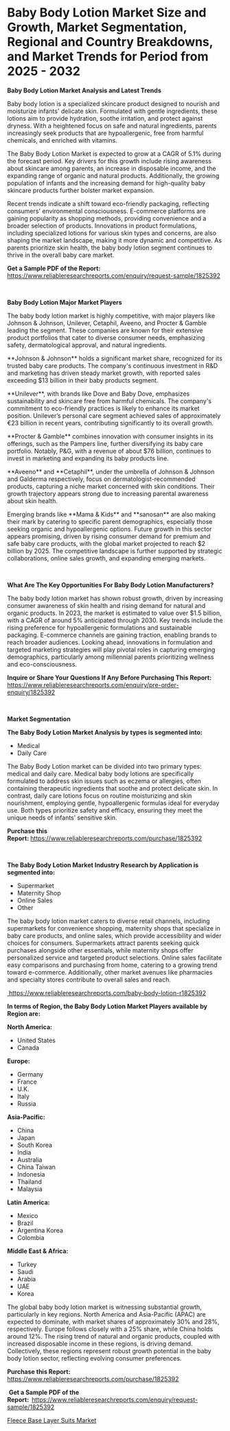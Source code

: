 <p><h1>Baby Body Lotion Market Size and Growth, Market Segmentation, Regional and Country Breakdowns, and Market Trends for Period from 2025 -  2032</h1></p><p><strong>Baby Body Lotion Market Analysis and Latest Trends</strong></p>
<p><p>Baby body lotion is a specialized skincare product designed to nourish and moisturize infants' delicate skin. Formulated with gentle ingredients, these lotions aim to provide hydration, soothe irritation, and protect against dryness. With a heightened focus on safe and natural ingredients, parents increasingly seek products that are hypoallergenic, free from harmful chemicals, and enriched with vitamins.</p><p>The Baby Body Lotion Market is expected to grow at a CAGR of 5.1% during the forecast period. Key drivers for this growth include rising awareness about skincare among parents, an increase in disposable income, and the expanding range of organic and natural products. Additionally, the growing population of infants and the increasing demand for high-quality baby skincare products further bolster market expansion.</p><p>Recent trends indicate a shift toward eco-friendly packaging, reflecting consumers' environmental consciousness. E-commerce platforms are gaining popularity as shopping methods, providing convenience and a broader selection of products. Innovations in product formulations, including specialized lotions for various skin types and concerns, are also shaping the market landscape, making it more dynamic and competitive. As parents prioritize skin health, the baby body lotion segment continues to thrive in the overall baby care market.</p></p>
<p><strong>Get a Sample PDF of the Report:&nbsp;</strong> <a href="https://www.reliableresearchreports.com/enquiry/request-sample/1825392?utm_campaign=3430&utm_medium=2&utm_source=Github&utm_content=ia&utm_term=05042025&utm_id=baby-body-lotion">https://www.reliableresearchreports.com/enquiry/request-sample/1825392</a></p>
<p>&nbsp;</p>
<p><strong>Baby Body Lotion Major Market Players</strong></p>
<p><p>The baby body lotion market is highly competitive, with major players like Johnson & Johnson, Unilever, Cetaphil, Aveeno, and Procter & Gamble leading the segment. These companies are known for their extensive product portfolios that cater to diverse consumer needs, emphasizing safety, dermatological approval, and natural ingredients.</p><p>**Johnson & Johnson** holds a significant market share, recognized for its trusted baby care products. The company's continuous investment in R&D and marketing has driven steady market growth, with reported sales exceeding $13 billion in their baby products segment.</p><p>**Unilever**, with brands like Dove and Baby Dove, emphasizes sustainability and skincare free from harmful chemicals. The company's commitment to eco-friendly practices is likely to enhance its market position. Unilever’s personal care segment achieved sales of approximately €23 billion in recent years, contributing significantly to its overall growth.</p><p>**Procter & Gamble** combines innovation with consumer insights in its offerings, such as the Pampers line, further diversifying its baby care portfolio. Notably, P&G, with a revenue of about $76 billion, continues to invest in marketing and expanding its baby products line.</p><p>**Aveeno** and **Cetaphil**, under the umbrella of Johnson & Johnson and Galderma respectively, focus on dermatologist-recommended products, capturing a niche market concerned with skin conditions. Their growth trajectory appears strong due to increasing parental awareness about skin health.</p><p>Emerging brands like **Mama & Kids** and **sanosan** are also making their mark by catering to specific parent demographics, especially those seeking organic and hypoallergenic options. Future growth in this sector appears promising, driven by rising consumer demand for premium and safe baby care products, with the global market projected to reach $2 billion by 2025. The competitive landscape is further supported by strategic collaborations, online sales growth, and expanding emerging markets.</p></p>
<p>&nbsp;</p>
<p><strong>What Are The Key Opportunities For Baby Body Lotion Manufacturers?</strong></p>
<p><p>The baby body lotion market has shown robust growth, driven by increasing consumer awareness of skin health and rising demand for natural and organic products. In 2023, the market is estimated to value over $1.5 billion, with a CAGR of around 5% anticipated through 2030. Key trends include the rising preference for hypoallergenic formulations and sustainable packaging. E-commerce channels are gaining traction, enabling brands to reach broader audiences. Looking ahead, innovations in formulation and targeted marketing strategies will play pivotal roles in capturing emerging demographics, particularly among millennial parents prioritizing wellness and eco-consciousness.</p></p>
<p><strong>Inquire or Share Your Questions If Any Before Purchasing This Report:</strong> <a href="https://www.reliableresearchreports.com/enquiry/pre-order-enquiry/1825392?utm_campaign=3430&utm_medium=2&utm_source=Github&utm_content=ia&utm_term=05042025&utm_id=baby-body-lotion">https://www.reliableresearchreports.com/enquiry/pre-order-enquiry/1825392</a></p>
<p>&nbsp;</p>
<p><strong>Market Segmentation</strong></p>
<p><strong>The Baby Body Lotion Market Analysis by types is segmented into:</strong></p>
<p><ul><li>Medical</li><li>Daily Care</li></ul></p>
<p><p>The Baby Body Lotion market can be divided into two primary types: medical and daily care. Medical baby body lotions are specifically formulated to address skin issues such as eczema or allergies, often containing therapeutic ingredients that soothe and protect delicate skin. In contrast, daily care lotions focus on routine moisturizing and skin nourishment, employing gentle, hypoallergenic formulas ideal for everyday use. Both types prioritize safety and efficacy, ensuring they meet the unique needs of infants’ sensitive skin.</p></p>
<p><strong>Purchase this Report:&nbsp;</strong><a href="https://www.reliableresearchreports.com/purchase/1825392?utm_campaign=3430&utm_medium=2&utm_source=Github&utm_content=ia&utm_term=05042025&utm_id=baby-body-lotion">https://www.reliableresearchreports.com/purchase/1825392</a></p>
<p>&nbsp;</p>
<p><strong>The Baby Body Lotion Market Industry Research by Application is segmented into:</strong></p>
<p><ul><li>Supermarket</li><li>Maternity Shop</li><li>Online Sales</li><li>Other</li></ul></p>
<p><p>The baby body lotion market caters to diverse retail channels, including supermarkets for convenience shopping, maternity shops that specialize in baby care products, and online sales, which provide accessibility and wider choices for consumers. Supermarkets attract parents seeking quick purchases alongside other essentials, while maternity shops offer personalized service and targeted product selections. Online sales facilitate easy comparisons and purchasing from home, catering to a growing trend toward e-commerce. Additionally, other market avenues like pharmacies and specialty stores contribute to overall sales and reach.</p></p>
<p><a href="https://www.reliableresearchreports.com/baby-body-lotion-r1825392?utm_campaign=3430&utm_medium=2&utm_source=Github&utm_content=ia&utm_term=05042025&utm_id=baby-body-lotion">&nbsp;https://www.reliableresearchreports.com/baby-body-lotion-r1825392</a></p>
<p><strong>In terms of Region, the Baby Body Lotion Market Players available by Region are:</strong></p>
<p>
    <p> <strong> North America: </strong>
        <ul>
            <li>United States</li>
            <li>Canada</li>
        </ul>
        </p> 
    <p> <strong> Europe: </strong>
        <ul>
            <li>Germany</li>
            <li>France</li>
            <li>U.K.</li>
            <li>Italy</li>
            <li>Russia</li>
        </ul>
        </p> 
    <p> <strong> Asia-Pacific: </strong>
        <ul>
            <li>China</li>
            <li>Japan</li>
            <li>South Korea</li>
            <li>India</li>
            <li>Australia</li>
            <li>China Taiwan</li>
            <li>Indonesia</li>
            <li>Thailand</li>
            <li>Malaysia</li>
        </ul>
        </p> 
    <p> <strong> Latin America: </strong>
        <ul>
            <li>Mexico</li>
            <li>Brazil</li>
            <li>Argentina Korea</li>
            <li>Colombia</li>
        </ul>
        </p> 
    <p> <strong> Middle East & Africa: </strong>
        <ul>
            <li>Turkey</li>
            <li>Saudi</li>
            <li>Arabia</li>
            <li>UAE</li>
            <li>Korea</li>
        </ul>
    </p>
    </p>
<p><p>The global baby body lotion market is witnessing substantial growth, particularly in key regions. North America and Asia-Pacific (APAC) are expected to dominate, with market shares of approximately 30% and 28%, respectively. Europe follows closely with a 25% share, while China holds around 12%. The rising trend of natural and organic products, coupled with increased disposable income in these regions, is driving demand. Collectively, these regions represent robust growth potential in the baby body lotion sector, reflecting evolving consumer preferences.</p></p>
<p><strong>Purchase this Report: </strong><a href="https://www.reliableresearchreports.com/purchase/1825392?utm_campaign=3430&utm_medium=2&utm_source=Github&utm_content=ia&utm_term=05042025&utm_id=baby-body-lotion">https://www.reliableresearchreports.com/purchase/1825392</a></p>
<p>&nbsp;<strong>Get a Sample PDF of the Report:&nbsp;&nbsp;</strong><a href="https://www.reliableresearchreports.com/enquiry/request-sample/1825392?utm_campaign=3430&utm_medium=2&utm_source=Github&utm_content=ia&utm_term=05042025&utm_id=baby-body-lotion">https://www.reliableresearchreports.com/enquiry/request-sample/1825392</a></p>
<p><strong></strong></p>
<p><p><a href="https://github.com/mateyappiazo/Market-Research-Report-List-1/blob/main/fleece-base-layer-suits-market.md?utm_campaign=3430&utm_medium=2&utm_source=Github&utm_content=ia&utm_term=05042025&utm_id=baby-body-lotion">Fleece Base Layer Suits Market</a></p></p>